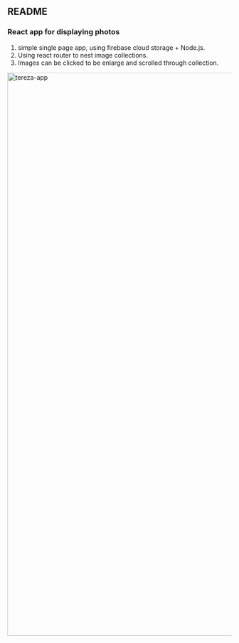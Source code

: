 ## README

### React app for displaying photos
1. simple single page app, using firebase cloud storage + Node.js.
1. Using react router to nest image collections.
1. Images can be clicked to be enlarge and scrolled through collection.

<img width="1265" alt="tereza-app" src="https://cloud.githubusercontent.com/assets/8459012/20188724/2b5d8b66-a737-11e6-89d1-d0f0a10556e6.png">
